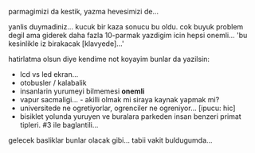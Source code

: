 parmagimizi da kestik, yazma hevesimizi de...

yanlis duymadiniz... kucuk bir kaza sonucu bu oldu. cok buyuk problem degil ama giderek daha fazla 10-parmak yazdigim icin hepsi onemli... 'bu kesinlikle iz birakacak [klavyede]...'

hatirlatma olsun diye kendime not koyayim bunlar da yazilsin:
* lcd vs led ekran...
* otobusler / kalabalik
* insanlarin yurumeyi bilmemesi **onemli**
* vapur sacmaligi... - akilli olmak mi siraya kaynak yapmak mi?
* universitede ne ogretiyorlar, ogrenciler ne ogreniyor... [ipucu: hic]
* bisiklet yolunda yuruyen ve buralara parkeden insan benzeri primat tipleri. #3 ile baglantili...

gelecek basliklar bunlar olacak gibi... tabii vakit buldugumda...
